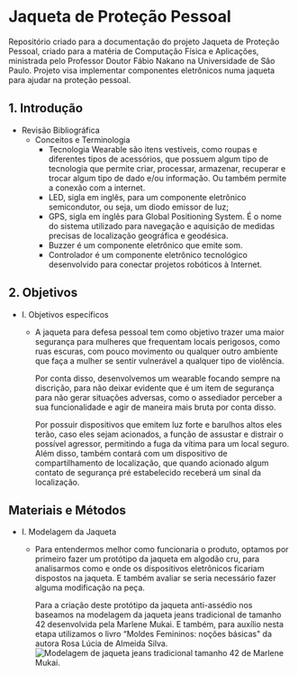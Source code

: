 # Jaqueta de Proteção Pessoal

Repositório criado para a documentação do projeto Jaqueta de Proteção Pessoal, criado para a matéria de Computação Física e 
Aplicações, ministrada pelo Professor Doutor Fábio Nakano na Universidade de São Paulo. Projeto visa implementar componentes
eletrônicos numa jaqueta para ajudar na proteção pessoal.


## 1. Introdução

- Revisão Bibliográfica
    - Conceitos e Terminologia
        - Tecnologia Wearable são itens vestíveis, como roupas e diferentes tipos de acessórios, 
          que possuem algum tipo de tecnologia que permite criar, processar, armazenar, recuperar e trocar algum tipo de dado e/ou informação. 
          Ou também permite a conexão com a internet. 
        - LED, sigla em inglês, para um componente eletrônico semicondutor, ou seja, um diodo emissor de luz;
        - GPS, sigla em inglês para Global Positioning System. É o nome do sistema utilizado para navegação e 
          aquisição de medidas precisas de localização geográfica e geodésica.
        - Buzzer é um componente eletrônico que emite som.
        - Controlador é um componente eletrônico tecnológico desenvolvido para conectar projetos robóticos à Internet.

## 2. Objetivos
- I. Objetivos específicos
    - A jaqueta para defesa pessoal tem como objetivo trazer uma maior segurança para mulheres que frequentam locais perigosos, como ruas escuras, 
      com pouco movimento ou qualquer outro ambiente que faça a mulher se sentir vulnerável a qualquer tipo de violência. 
      
      Por conta disso, desenvolvemos um wearable focando sempre na discrição, para não deixar evidente que é um item de segurança para não gerar 
      situações adversas, como o assediador perceber a sua funcionalidade e agir de maneira mais bruta por conta disso.  
      
      Por possuir dispositivos que emitem luz forte e barulhos altos eles terão, caso eles sejam acionados, a função de assustar e distrair o 
      possível agressor, permitindo a fuga da vítima para um local seguro. Além disso, também contará com um dispositivo de compartilhamento de                   localização, que quando acionado algum contato de segurança pré estabelecido receberá um sinal da localização.  

## Materiais e Métodos

- I. Modelagem da Jaqueta
    - Para entendermos melhor como funcionaria o produto, optamos por primeiro fazer um protótipo da jaqueta em algodão cru,
      para analisarmos como e onde os dispositivos eletrônicos ficariam dispostos na jaqueta. E também avaliar se seria necessário fazer alguma 
      modificação na peça.
      
      Para a criação deste protótipo da jaqueta anti-assédio nos baseamos na modelagem da jaqueta jeans tradicional de tamanho 42
      desenvolvida pela Marlene Mukai. E também, para auxílio nesta etapa utilizamos o livro 
      “Moldes Femininos: noções básicas" da autora Rosa Lúcia de Almeida Silva.  
      ![Modelagem de jaqueta jeans tradicional tamanho 42 de Marlene Mukai.](https://github.com/Raposo4/jaqueta_protecao_pessoal/tree/main/imgs/sketch.png)
